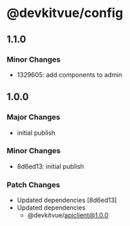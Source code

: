 # @devkitvue/config

## 1.1.0

### Minor Changes

- 1329605: add components to admin

## 1.0.0

### Major Changes

- initial publish

### Minor Changes

- 8d6ed13: initial publish

### Patch Changes

- Updated dependencies [8d6ed13]
- Updated dependencies
  - @devkitvue/apiclient@1.0.0
